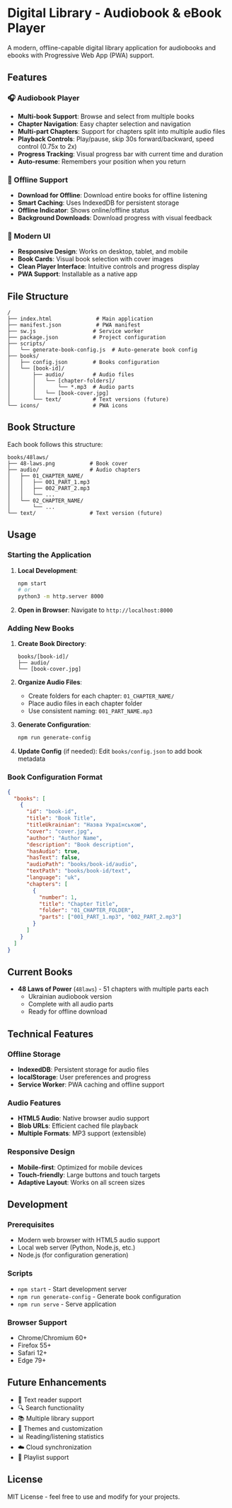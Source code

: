 # Digital Library - Audiobook & eBook Player

A modern, offline-capable digital library application for audiobooks and ebooks with Progressive Web App (PWA) support.

## Features

### 🎧 Audiobook Player
- **Multi-book Support**: Browse and select from multiple books
- **Chapter Navigation**: Easy chapter selection and navigation
- **Multi-part Chapters**: Support for chapters split into multiple audio files
- **Playback Controls**: Play/pause, skip 30s forward/backward, speed control (0.75x to 2x)
- **Progress Tracking**: Visual progress bar with current time and duration
- **Auto-resume**: Remembers your position when you return

### 📱 Offline Support
- **Download for Offline**: Download entire books for offline listening
- **Smart Caching**: Uses IndexedDB for persistent storage
- **Offline Indicator**: Shows online/offline status
- **Background Downloads**: Download progress with visual feedback

### 🎨 Modern UI
- **Responsive Design**: Works on desktop, tablet, and mobile
- **Book Cards**: Visual book selection with cover images
- **Clean Player Interface**: Intuitive controls and progress display
- **PWA Support**: Installable as a native app

## File Structure

```
/
├── index.html              # Main application
├── manifest.json           # PWA manifest
├── sw.js                  # Service worker
├── package.json           # Project configuration
├── scripts/
│   └── generate-book-config.js  # Auto-generate book config
├── books/
│   ├── config.json        # Books configuration
│   └── [book-id]/
│       ├── audio/         # Audio files
│       │   └── [chapter-folders]/
│       │       └── *.mp3  # Audio parts
│       │   └── [book-cover.jpg]
│       └── text/          # Text versions (future)
└── icons/                 # PWA icons
```

## Book Structure

Each book follows this structure:

```
books/48laws/
├── 48-laws.png           # Book cover
├── audio/                # Audio chapters
│   ├── 01_CHAPTER_NAME/
│   │   ├── 001_PART_1.mp3
│   │   ├── 002_PART_2.mp3
│   │   └── ...
│   └── 02_CHAPTER_NAME/
│       └── ...
└── text/                 # Text version (future)
```

## Usage

### Starting the Application

1. **Local Development**:
   ```bash
   npm start
   # or
   python3 -m http.server 8000
   ```

2. **Open in Browser**:
   Navigate to `http://localhost:8000`

### Adding New Books

1. **Create Book Directory**:
   ```
   books/[book-id]/
   ├── audio/
   └── [book-cover.jpg]
   ```

2. **Organize Audio Files**:
   - Create folders for each chapter: `01_CHAPTER_NAME/`
   - Place audio files in each chapter folder
   - Use consistent naming: `001_PART_NAME.mp3`

3. **Generate Configuration**:
   ```bash
   npm run generate-config
   ```

4. **Update Config** (if needed):
   Edit `books/config.json` to add book metadata

### Book Configuration Format

```json
{
  "books": [
    {
      "id": "book-id",
      "title": "Book Title",
      "titleUkrainian": "Назва Українською",
      "cover": "cover.jpg",
      "author": "Author Name",
      "description": "Book description",
      "hasAudio": true,
      "hasText": false,
      "audioPath": "books/book-id/audio",
      "textPath": "books/book-id/text",
      "language": "uk",
      "chapters": [
        {
          "number": 1,
          "title": "Chapter Title",
          "folder": "01_CHAPTER_FOLDER",
          "parts": ["001_PART_1.mp3", "002_PART_2.mp3"]
        }
      ]
    }
  ]
}
```

## Current Books

- **48 Laws of Power** (`48laws`) - 51 chapters with multiple parts each
  - Ukrainian audiobook version
  - Complete with all audio parts
  - Ready for offline download

## Technical Features

### Offline Storage
- **IndexedDB**: Persistent storage for audio files
- **localStorage**: User preferences and progress
- **Service Worker**: PWA caching and offline support

### Audio Features
- **HTML5 Audio**: Native browser audio support
- **Blob URLs**: Efficient cached file playback
- **Multiple Formats**: MP3 support (extensible)

### Responsive Design
- **Mobile-first**: Optimized for mobile devices
- **Touch-friendly**: Large buttons and touch targets
- **Adaptive Layout**: Works on all screen sizes

## Development

### Prerequisites
- Modern web browser with HTML5 audio support
- Local web server (Python, Node.js, etc.)
- Node.js (for configuration generation)

### Scripts
- `npm start` - Start development server
- `npm run generate-config` - Generate book configuration
- `npm run serve` - Serve application

### Browser Support
- Chrome/Chromium 60+
- Firefox 55+
- Safari 12+
- Edge 79+

## Future Enhancements

- 📖 Text reader support
- 🔍 Search functionality
- 📚 Multiple library support
- 🎨 Themes and customization
- 📊 Reading/listening statistics
- ☁️ Cloud synchronization
- 🎵 Playlist support

## License

MIT License - feel free to use and modify for your projects. 